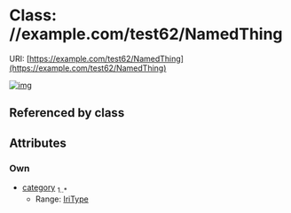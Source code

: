 
# Class: //example.com/test62/NamedThing




URI: [https://example.com/test62/NamedThing](https://example.com/test62/NamedThing)


[![img](https://yuml.me/diagram/nofunky;dir:TB/class/[NamedThing&#124;category:iri_type%20%2B])](https://yuml.me/diagram/nofunky;dir:TB/class/[NamedThing&#124;category:iri_type%20%2B])

## Referenced by class


## Attributes


### Own

 * [category](category.md)  <sub>1..\*</sub>
     * Range: [IriType](types/IriType.md)
